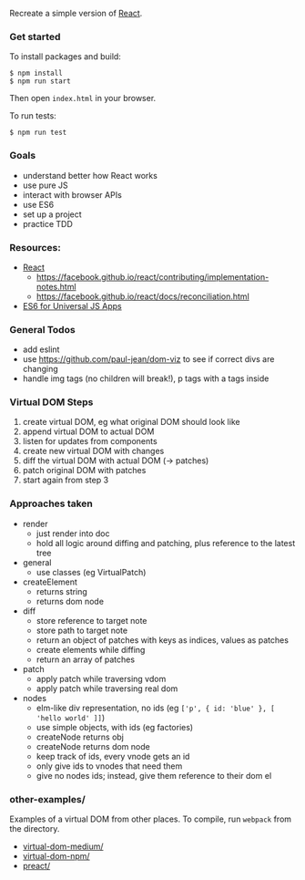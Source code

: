 Recreate a simple version of [React](https://github.com/facebook/react).

### Get started
To install packages and build:
```
$ npm install
$ npm run start
```
Then open `index.html` in your browser.

To run tests:
```
$ npm run test
```

### Goals
- understand better how React works
- use pure JS
- interact with browser APIs
- use ES6
- set up a project
- practice TDD


### Resources:
- [React](https://github.com/facebook/react)
  - https://facebook.github.io/react/contributing/implementation-notes.html
  - https://facebook.github.io/react/docs/reconciliation.html
- [ES6 for Universal JS Apps](https://medium.com/javascript-scene/how-to-use-es6-for-isomorphic-javascript-apps-2a9c3abe5ea2#.xfoth6mdp)


### General Todos
- add eslint
- use https://github.com/paul-jean/dom-viz to see if correct divs are changing
- handle img tags (no children will break!), p tags with a tags inside


### Virtual DOM Steps
1. create virtual DOM, eg what original DOM should look like
2. append virtual DOM to actual DOM
3. listen for updates from components
4. create new virtual DOM with changes
5. diff the virtual DOM with actual DOM (-> patches)
6. patch original DOM with patches
7. start again from step 3


### Approaches taken
- render
  - just render into doc
  - hold all logic around diffing and patching, plus reference to the latest tree
- general
  - use classes (eg VirtualPatch)
- createElement
  - returns string
  - returns dom node
- diff
  - store reference to target note
  - store path to target note
  - return an object of patches with keys as indices, values as patches
  - create elements while diffing
  - return an array of patches
- patch
  - apply patch while traversing vdom
  - apply patch while traversing real dom
- nodes
  - elm-like div representation, no ids (eg `['p', { id: 'blue' }, [ 'hello world' ]]`)
  - use simple objects, with ids (eg factories)
  - createNode returns obj
  - createNode returns dom node
  - keep track of ids, every vnode gets an id
  - only give ids to vnodes that need them
  - give no nodes ids; instead, give them reference to their dom el

### other-examples/
Examples of a virtual DOM from other places. To compile, run `webpack` from the directory.
- [virtual-dom-medium/](https://medium.com/@deathmood/how-to-write-your-own-virtual-dom-ee74acc13060#.fess65wex)
- [virtual-dom-npm/](https://github.com/Matt-Esch/virtual-dom)
- [preact/](https://github.com/developit/preact)
